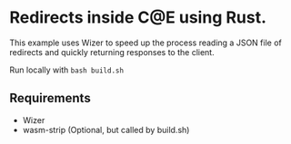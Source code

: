 # Redirects inside C@E using Rust.

This example uses Wizer to speed up the process reading a JSON file of redirects and quickly returning responses to the client.

Run locally with `bash build.sh`

## Requirements

- Wizer
- wasm-strip (Optional, but called by build.sh)
